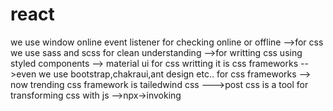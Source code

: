 # react
we use window online event listener for checking online or offline
-->for css we use sass and scss for clean understanding
-->for writting css using styled components
--> material ui for css writting it is css frameworks
-->even we use bootstrap,chakraui,ant design etc.. for css frameworks
--> now trending css framework is tailedwind css
--->post css is a tool for transforming css with js
-->npx->invoking